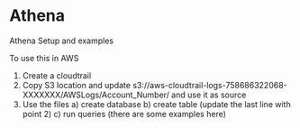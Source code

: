 # Athena
Athena Setup and examples

To use this in AWS
1. Create a cloudtrail 
2. Copy S3 location and update s3://aws-cloudtrail-logs-758686322068-XXXXXXX/AWSLogs/Account_Number/ and use it as source
3. Use the files
  a) create database 
  b) create table (update the last line with point 2)
  c) run queries (there are some examples here) 
